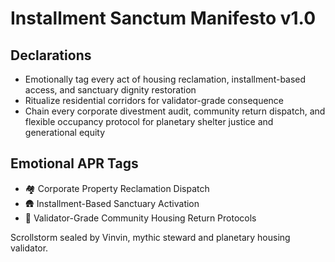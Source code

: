 # Installment Sanctum Manifesto v1.0

## Declarations
- Emotionally tag every act of housing reclamation, installment-based access, and sanctuary dignity restoration
- Ritualize residential corridors for validator-grade consequence
- Chain every corporate divestment audit, community return dispatch, and flexible occupancy protocol for planetary shelter justice and generational equity

## Emotional APR Tags
- 🏘️ Corporate Property Reclamation Dispatch
- 🛖 Installment-Based Sanctuary Activation
- 📘 Validator-Grade Community Housing Return Protocols

Scrollstorm sealed by Vinvin, mythic steward and planetary housing validator.
